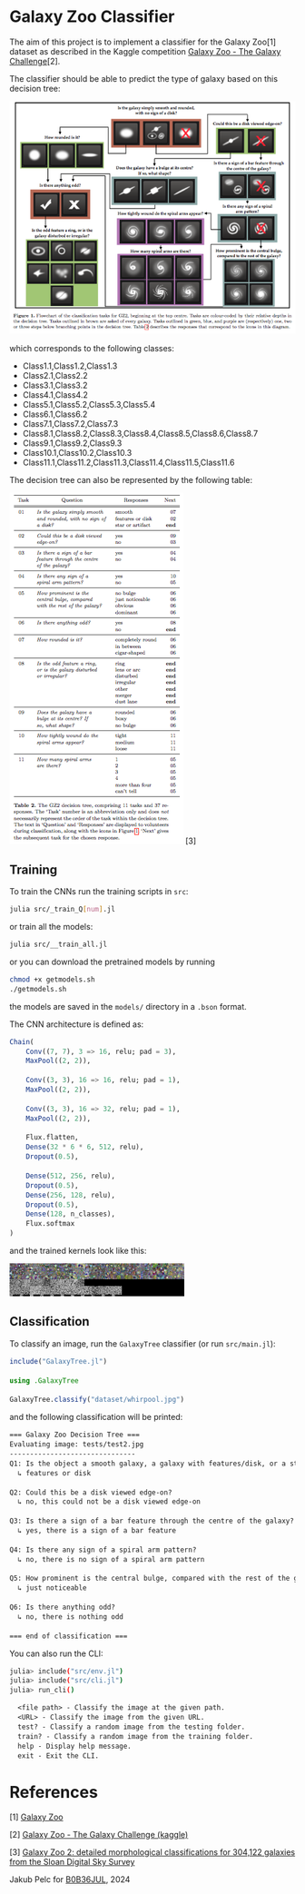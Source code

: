 # Galaxy Zoo Classifier

The aim of this project is to implement a classifier for the Galaxy Zoo[1] dataset as described in the Kaggle competition [Galaxy Zoo - The Galaxy Challenge](https://www.kaggle.com/c/galaxy-zoo-the-galaxy-challenge)[2].

The classifier should be able to predict the type of galaxy based on this decision tree:

![Galaxy Zoo Decision Tree](img/decision_tree.png)

which corresponds to the following classes:

- Class1.1,Class1.2,Class1.3
- Class2.1,Class2.2
- Class3.1,Class3.2
- Class4.1,Class4.2
- Class5.1,Class5.2,Class5.3,Class5.4
- Class6.1,Class6.2
- Class7.1,Class7.2,Class7.3
- Class8.1,Class8.2,Class8.3,Class8.4,Class8.5,Class8.6,Class8.7
- Class9.1,Class9.2,Class9.3
- Class10.1,Class10.2,Class10.3
- Class11.1,Class11.2,Class11.3,Class11.4,Class11.5,Class11.6

The decision tree can also be represented by the following table:

![Galaxy Zoo Decision Table](img/questions.png) [3]

## Training

To train the CNNs run the training scripts in `src`:

```bash
julia src/_train_Q[num].jl
```

or train all the models:

```bash
julia src/__train_all.jl
```

or you can download the pretrained models by running

```bash
chmod +x getmodels.sh
./getmodels.sh
```

the models are saved in the `models/` directory in a `.bson` format.

The CNN architecture is defined as:

```julia
Chain(
	Conv((7, 7), 3 => 16, relu; pad = 3),
	MaxPool((2, 2)),
	
	Conv((3, 3), 16 => 16, relu; pad = 1),
	MaxPool((2, 2)),
	
	Conv((3, 3), 16 => 32, relu; pad = 1),
	MaxPool((2, 2)),
	
	Flux.flatten,
	Dense(32 * 6 * 6, 512, relu),
	Dropout(0.5),
	
	Dense(512, 256, relu),
	Dropout(0.5),
	Dense(256, 128, relu),
	Dropout(0.5),
	Dense(128, n_classes),
	Flux.softmax
)
```

and the trained kernels look like this:

![Kernels](img/kernels.png)

## Classification

To classify an image, run the `GalaxyTree` classifier (or run `src/main.jl`):

```julia
include("GalaxyTree.jl")

using .GalaxyTree

GalaxyTree.classify("dataset/whirpool.jpg")
```
and the following classification will be printed:

```txt
=== Galaxy Zoo Decision Tree ===
Evaluating image: tests/test2.jpg
-------------------------------
Q1: Is the object a smooth galaxy, a galaxy with features/disk, or a star?
  ↳ features or disk

Q2: Could this be a disk viewed edge-on?
  ↳ no, this could not be a disk viewed edge-on

Q3: Is there a sign of a bar feature through the centre of the galaxy?
  ↳ yes, there is a sign of a bar feature

Q4: Is there any sign of a spiral arm pattern?
  ↳ no, there is no sign of a spiral arm pattern

Q5: How prominent is the central bulge, compared with the rest of the galaxy?
  ↳ just noticeable

Q6: Is there anything odd?
  ↳ no, there is nothing odd

=== end of classification ===
```

You can also run the CLI:

```bash
julia> include("src/env.jl")
julia> include("src/cli.jl")
julia> run_cli()
```

```txt
  <file path> - Classify the image at the given path.
  <URL> - Classify the image from the given URL.
  test? - Classify a random image from the testing folder.
  train? - Classify a random image from the training folder.
  help - Display help message.
  exit - Exit the CLI.
```

# References

[1] [Galaxy Zoo](https://www.galaxyzoo.org/)

[2] [Galaxy Zoo - The Galaxy Challenge (kaggle)](https://www.kaggle.com/c/galaxy-zoo-the-galaxy-challenge)

[3] [Galaxy Zoo 2: detailed morphological classifications for 304,122 galaxies from the Sloan Digital Sky Survey](https://arxiv.org/abs/1308.3496)

Jakub Pelc for [B0B36JUL](https://juliateachingctu.github.io/Julia-for-Optimization-and-Learning/stable/), 2024